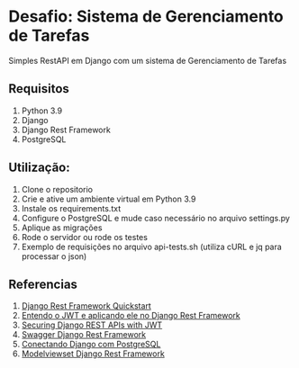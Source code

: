 # Desafio: Sistema de Gerenciamento de Tarefas

Simples RestAPI em Django com um sistema de Gerenciamento de Tarefas

## Requisitos

1. Python 3.9
2. Django
3. Django Rest Framework
3. PostgreSQL

## Utilização:

1. Clone o repositorio
2. Crie e ative um ambiente virtual em Python 3.9
3. Instale os requirements.txt
4. Configure o PostgreSQL e mude caso necessário no arquivo settings.py 
5. Aplique as migrações
6. Rode o servidor ou rode os testes 
7. Exemplo de requisições no arquivo api-tests.sh (utiliza cURL e jq para processar o json)

## Referencias

1. [Django Rest Framework Quickstart](https://www.django-rest-framework.org/tutorial/quickstart/) 
2. [Entendo o JWT e aplicando ele no Django Rest Framework](https://medium.com/@hudsonbrendon/autentica%C3%A7%C3%A3o-com-jwt-no-django-rest-framework-45626936c276)
3. [Securing Django REST APIs with JWT](https://medium.com/django-unleashed/securing-django-rest-apis-with-jwt-authentication-using-simple-jwt-a-step-by-step-guide-28efa84666fe)
4. [Swagger Django Rest Framework](https://ilovedjango.com/django/rest-api-framework/swagger-django-rest-framework/)
5. [Conectando Django com PostgreSQL](https://www.w3schools.com/django/django_db_connect.php)
6. [Modelviewset Django Rest Framework](https://ilovedjango.com/django/rest-api-framework/views/tips/sub/modelviewset-django-rest-framework/)
